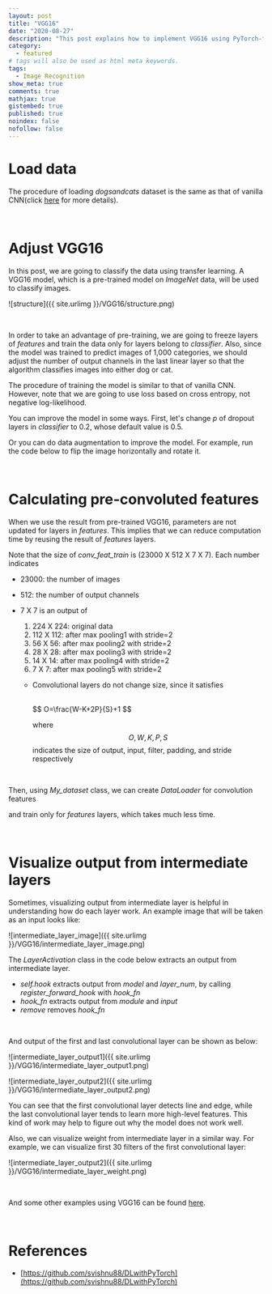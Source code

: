 ```yaml
---
layout: post
title: "VGG16"
date: "2020-08-27"
description: "This post explains how to implement VGG16 using PyTorch-from adjusting model for the data to visualizing the output from intermediate layer using dogsandcats dataset."
category: 
  - featured
# tags will also be used as html meta keywords.
tags:
  - Image Recognition
show_meta: true
comments: true
mathjax: true
gistembed: true
published: true
noindex: false
nofollow: false
---
```


# Load data

The procedure of loading *dogsandcats* dataset is the same as that of vanilla CNN(click [here](https://github.com/ykkim123/Data_Science/blob/master/Vanilla_CNN/Vanilla_CNN-dogsandcats1.ipynb) for more details).

<code data-gist-id="aa03324b1c7d86bb83fbd2c7d0267d43" data-gist-file="VGG16-dogsandcats.py" data-gist-line="36,41-45,50-52"></code>

<br>

# Adjust VGG16

In this post, we are going to classify the data using transfer learning. A VGG16 model, which is a pre-trained model on *ImageNet* data, will be used to classify images.

![structure]({{ site.urlimg }}/VGG16/structure.png)

<br>

In order to take an advantage of pre-training, we are going to freeze layers of *features* and train the data only for layers belong to *classifier*. Also, since the model was trained to predict images of 1,000 categories, we should adjust the number of output channels in the last linear layer so that the algorithm classifies images into either dog or cat.

<code data-gist-id="aa03324b1c7d86bb83fbd2c7d0267d43" data-gist-file="VGG16-dogsandcats.py" data-gist-line="62,68-72"></code>

The procedure of training the model is similar to that of vanilla CNN. However, note that we are going to use loss based on cross entropy, not negative log-likelihood.

<code data-gist-id="aa03324b1c7d86bb83fbd2c7d0267d43" data-gist-file="VGG16-dogsandcats.py" data-gist-line="78-107, 112-114,119-130"></code>

You can improve the model in some ways. First, let's change *p* of dropout layers in *classifier* to 0.2, whose default value is 0.5.

<code data-gist-id="aa03324b1c7d86bb83fbd2c7d0267d43" data-gist-file="VGG16-dogsandcats.py" data-gist-line="156-158"></code>

Or you can do data augmentation to improve the model. For example, run the code below to flip the image horizontally and rotate it.

<code data-gist-id="aa03324b1c7d86bb83fbd2c7d0267d43" data-gist-file="VGG16-dogsandcats.py" data-gist-line="218-221"></code>

<br>

# Calculating pre-convoluted features

When we use the result from pre-trained VGG16, parameters are not updated for layers in *features*. This implies that we can reduce computation time by reusing the result of *features* layers.  

<code data-gist-id="aa03324b1c7d86bb83fbd2c7d0267d43" data-gist-file="VGG16-dogsandcats.py" data-gist-line="276-288,293-295"></code>

Note that the size of *conv_feat_train* is (23000 X 512 X 7 X 7). Each number indicates

- 23000: the number of images

- 512: the number of output channels

- 7 X 7 is an output of

  1. 224 X 224: original data
  2. 112 X 112: after max pooling1 with stride=2
  3. 56 X 56: after max pooling2 with stride=2
  4. 28 X 28: after max pooling3 with stride=2
  5. 14 X 14: after max pooling4 with stride=2
  6. 7 X 7: after max pooling5 with stride=2

  - Convolutional layers do not change size, since it satisfies

    <br>
    $$
    O=\frac{W-K+2P}{S}+1
    $$
    <br>
    
    where 
    $$
    O,W,K,P,S
    $$
     indicates the size of output, input, filter, padding, and stride respectively

<br>

Then, using *My_dataset* class, we can create *DataLoader* for convolution features

<code data-gist-id="aa03324b1c7d86bb83fbd2c7d0267d43" data-gist-file="VGG16-dogsandcats.py" data-gist-line="308-317,322-324,329-331"></code>

and train only for *features* layers, which takes much less time.

<code data-gist-id="aa03324b1c7d86bb83fbd2c7d0267d43" data-gist-file="VGG16-dogsandcats.py" data-gist-line="337-366,371-382"></code>

<br>

# Visualize output from intermediate layers

Sometimes, visualizing output from intermediate layer is helpful in understanding how do each layer work. An example image that will be taken as an input looks like:

![intermediate_layer_image]({{ site.urlimg }}/VGG16/intermediate_layer_image.png)

The *LayerActivation* class in the code below extracts an output from intermediate layer.

<code data-gist-id="aa03324b1c7d86bb83fbd2c7d0267d43" data-gist-file="VGG16-dogsandcats.py" data-gist-line="440-450"></code>

- *self.hook* extracts output from *model* and *layer_num*, by calling *register_forward_hook* with *hook_fn*
- *hook_fn* extracts output from *module* and *input*
- *remove* removes *hook_fn*

<br>

And output of the first and last convolutional layer can be shown as below:

![intermediate_layer_output1]({{ site.urlimg }}/VGG16/intermediate_layer_output1.png)

![intermediate_layer_output2]({{ site.urlimg }}/VGG16/intermediate_layer_output2.png)

You can see that the first convolutional layer detects line and edge, while the last convolutional layer tends to learn more high-level features. This kind of work may help to figure out why the model does not work well. 

Also, we can visualize weight from intermediate layer in a similar way. For example, we can visualize first 30 filters of the first convolutional layer:

![intermediate_layer_output2]({{ site.urlimg }}/VGG16/intermediate_layer_weight.png)

<br>

And some other examples using VGG16 can be found [here](https://github.com/ykkim123/Data_Science/tree/master/VGG16).

<br>

# References

- [https://github.com/svishnu88/DLwithPyTorch](https://github.com/svishnu88/DLwithPyTorch)